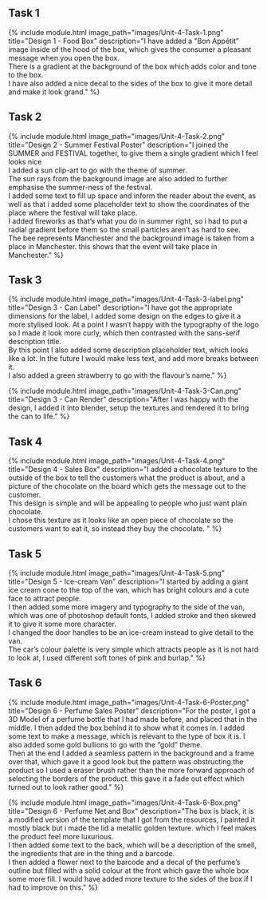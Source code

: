 ## Task 1

{% include module.html image_path="images/Unit-4-Task-1.png" title="Design 1 - Food Box" description="I have added a \"Bon Appétit\" image inside of the hood of the box, which gives the consumer a pleasant message when you open the box. <br>There is a gradient at the background of the box which adds color and tone to the box. <br>I have also added a nice decal to the sides of the box to give it more detail and make it look grand." %}

## Task 2

{% include module.html image_path="images/Unit-4-Task-2.png" title="Design 2 - Summer Festival Poster" description="I joined the SUMMER and FESTIVAL together, to give them a single gradient which I feel looks nice <br>I added a sun clip-art to go with the theme of summer. <br>The sun rays from the background image are also added to further emphasise the summer-ness of the festival. <br>I added some text to fill up space and inform the reader about the event, as well as that i added some placeholder text to show the coordinates of the place where the festival will take place. <br>I added fireworks as that’s what you do in summer right, so i had to put a radial gradient before them so the small particles aren’t as hard to see. <br>The bee represents Manchester and the background image is taken from a place in Manchester. this shows that the event will take place in Manchester." %}

## Task 3

{% include module.html image_path="images/Unit-4-Task-3-label.png" title="Design 3 - Can Label" description="I have got the appropriate dimensions for the label, I added some design on the edges to give it a more stylised look. At a point I wasn’t happy with the typography of the logo so I made it look more curly, which then contrasted with the sans-serif description title. <br>By this point I also added some description placeholder text, which looks like a lot. In the future I would make less text, and add more breaks between it. <br>I also added a green strawberry to go with the flavour’s name." %}


{% include module.html image_path="images/Unit-4-Task-3-Can.png" title="Design 3 - Can Render" description="After I was happy with the design, I added it into blender, setup the textures and rendered it to bring the can to life." %}

## Task 4

{% include module.html image_path="images/Unit-4-Task-4.png" title="Design 4 - Sales Box" description="I added a chocolate texture to the outside of the box to tell the customers what the product is about, and a picture of the chocolate on the board which gets the message out to the customer. <br>This design is simple and will be appealing to people who just want plain chocolate. <br>I chose this texture as it looks like an open piece of chocolate so the customers want to eat it, so instead they buy the chocolate.
" %}

## Task 5

{% include module.html image_path="images/Unit-4-Task-5.png" title="Design 5 - Ice-cream Van" description="I started by adding a giant ice cream cone to the top of the van, which has bright colours and a cute face to attract people. <br>I then added some more imagery and typography to the side of the van, which was one of photoshop default fonts, I added stroke and then skewed it to give it some more character. <br>I changed the door handles to be an ice-cream instead to give detail to the van. <br>The car’s colour palette is very simple which attracts people as it is not hard to look at, I used different soft tones of pink and burlap." %}

## Task 6

{% include module.html image_path="images/Unit-4-Task-6-Poster.png" title="Design 6 - Perfume Sales Poster" description="For the poster, I got a 3D Model of a perfume bottle that I had made before, and placed that in the middle. I then added the box behind it to show what it comes in. I added some text to make a message, which is relevant to the type of box it is. I also added some gold bullions to go with the “gold” theme. <br>Then at the end I added a seamless pattern in the background and a frame over that, which gave it a good look but the pattern was obstructing the product so I used a eraser brush rather than the more forward approach of selecting the borders of the product. this gave it a fade out effect which turned out to look rather good." %}

{% include module.html image_path="images/Unit-4-Task-6-Box.png" title="Design 6 - Perfume Net and Box" description="The box is black, it is a modified version of the template that I got from the resources, I painted it mostly black but i made the lid a metallic golden texture. which I feel makes the product feel more luxurious. <br>I then added some text to the back, which will be a description of the smell, the ingredients that are in the thing and a barcode. <br>I then added a flower next to the barcode and a decal of the perfume’s outline but filled with a solid colour at the front which gave the whole box some more fill. I would have added more texture to the sides of the box if I had to improve on this." %}

